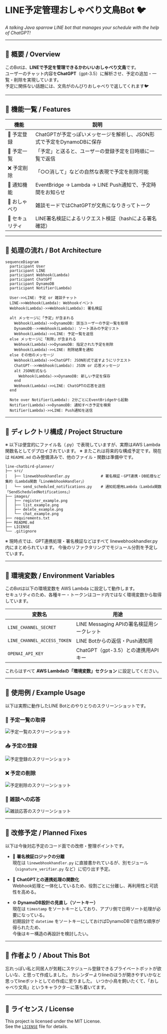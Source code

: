 # LINE予定管理おしゃべり文鳥Bot 🐦  
*A talking Java sparrow LINE bot that manages your schedule with the help of ChatGPT!*

---

## 📌 概要 / Overview

このBotは、**LINEで予定を管理できるかわいいおしゃべり文鳥**です。  
ユーザーのチャット内容を**ChatGPT**（gpt-3.5）に解析させ、予定の追加・一覧・削除を実現しています。  
予定に関係ない話題には、文鳥がのんびりおしゃべりで返してくれます🐦

---

## 🔧 機能一覧 / Features

| 機能             | 説明                                                                 |
|------------------|----------------------------------------------------------------------|
| 📝 予定登録      | ChatGPTが予定っぽいメッセージを解析し、JSON形式で予定をDynamoDBに保存 |
| 📅 予定一覧      | 「予定」と送ると、ユーザーの登録予定を日時順に一覧で返信               |
| ❌ 予定削除      | 「○○消して」などの自然な表現で予定を削除可能                           |
| 🔔 通知機能      | EventBridge → Lambda → LINE Push通知で、予定時間をお知らせ            |
| 💬 おしゃべり    | 雑談モードではChatGPTが文鳥になりきってトーク                          |
| 🔐 セキュリティ  | LINE署名検証によるリクエスト検証（hashによる署名確認）                  |

---

## 🧠 処理の流れ / Bot Architecture

```mermaid
sequenceDiagram
  participant User
  participant LINE
  participant Webhook(Lambda)
  participant ChatGPT
  participant DynamoDB
  participant Notifier(Lambda)

  User->>LINE: 予定 or 雑談チャット
  LINE->>Webhook(Lambda): Webhookイベント
  Webhook(Lambda)->>Webhook(Lambda): 署名検証

  alt メッセージに「予定」が含まれる
    Webhook(Lambda)->>DynamoDB: 該当ユーザーの予定一覧を取得
    DynamoDB-->>Webhook(Lambda): ソート済みの予定リスト
    Webhook(Lambda)->>LINE: 予定一覧を返信
  else メッセージに「削除」が含まれる
    Webhook(Lambda)->>DynamoDB: 指定された予定を削除
    Webhook(Lambda)->>LINE: 削除結果を通知
  else その他のメッセージ
    Webhook(Lambda)->>ChatGPT: JSON形式で返すようにリクエスト
    ChatGPT-->>Webhook(Lambda): JSON or 応答メッセージ
    alt JSON形式なら
      Webhook(Lambda)->>DynamoDB: 新しい予定を保存
    end
    Webhook(Lambda)->>LINE: ChatGPTの応答を送信
  end

  Note over Notifier(Lambda): 2分ごとにEventBridgeから起動
  Notifier(Lambda)->>DynamoDB: 通知すべき予定を検索
  Notifier(Lambda)->>LINE: Push通知を送信
```

---

## 📂 ディレクトリ構成 / Project Structure

※ 以下は便宜的にファイル名（.py）で表現していますが、実際はAWS Lambda関数名としてデプロイされています。
※ またこれは将来的な構成予定です。現在は `README.md` のみ整備済みで、他のファイル・関数は準備中です。
```
line-chatbird-planner/
├── src/
│   ├── linewebhookhandler.py              # 署名検証・GPT連携・DB処理など集約（Lambda関数「LineWebhookHandler」）
│   └── send_scheduled_notifications.py    # 通知処理用Lambda（Lambda関数「SendScheduledNotifications」）
├── images/
│   ├── register_example.png
│   ├── list_example.png
│   ├── delete_example.png
│   └── chat_example.png
├── requirements.txt
├── README.md
├── LICENSE
└── .gitignore
```
※ 現時点では、GPT連携処理・署名検証などはすべて linewebhookhandler.py 内にまとめられています。
今後のリファクタリングでモジュール分割を予定しています。

---

## 🔐 環境変数 / Environment Variables

このBotは以下の環境変数を AWS Lambda に設定して動作します。  
セキュリティのため、各種キー・トークンはコード内ではなく環境変数から取得しています。

| 変数名                | 用途                           |
|------------------------|--------------------------------|
| `LINE_CHANNEL_SECRET`  | LINE Messaging APIの署名検証用シークレット |
| `LINE_CHANNEL_ACCESS_TOKEN` | LINE Botからの返信・Push通知用 |
| `OPENAI_API_KEY`       | ChatGPT（gpt-3.5）との連携用APIキー |

これらはすべて **AWS Lambdaの「環境変数」セクション** に設定してください。

---

## 🧪 使用例 / Example Usage

以下は実際に動作したLINE Botとのやりとりのスクリーンショットです。

### 📅 予定一覧の取得

![予定一覧のスクリーンショット](images/list_example.png)

### 📥 予定の登録

![予定登録のスクリーンショット](images/register_example.png)


### ❌ 予定の削除 

![予定削除のスクリーンショット](images/delete_example.png)

### 💬 雑談への応答

![雑談応答のスクリーンショット](images/chat_example.png)

---

## 🔧 改修予定 / Planned Fixes

以下は今後対応予定のコード面での改修・整理ポイントです。

- 🔄 **署名検証ロジックの分離**  
  現在は `linewebhookhandler.py` に直接書かれているが、別モジュール（`signature_verifier.py` など）に切り出す予定。

- 🧠 **ChatGPTとの連携処理の関数化**  
  Webhook処理と一体化しているため、役割ごとに分離し、再利用性と可読性を高める。

- ⚙️ **DynamoDB設計の見直し（ソートキー）**  
  現在は `timestamp` をソートキーとしており、アプリ側で日時ソート処理が必要になっている。  
  初期設計で `datetime` をソートキーにしておけばDynamoDBで自然な順序が得られたため、  
  今後はキー構造の再設計を検討したい。

---

## 🙌 作者より / About This Bot

忘れっぽい私と同居人が気軽にスケジュール登録できるプライベートボットが欲しいな、と思って作成しました。
カレンダーよりlineのほうが開きやすいかなと思ってlineボットとしての作成に至りました。
いつか小鳥を飼いたくて、「おしゃべり文鳥」というキャラクタ－に落ち着いてます。

---

## 📜 ライセンス / License

This project is licensed under the MIT License.  
See the [`LICENSE`](LICENSE) file for details.

